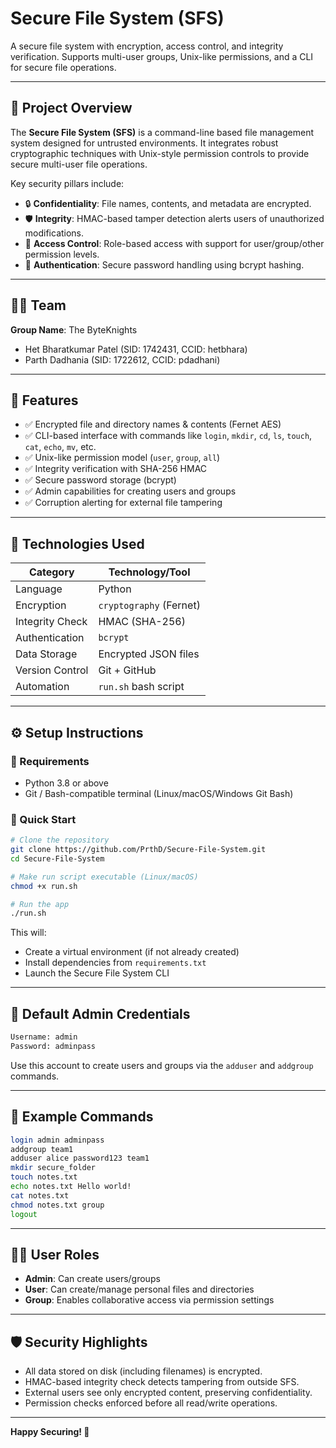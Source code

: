 # Secure File System (SFS)

A secure file system with encryption, access control, and integrity verification. Supports multi-user groups, Unix-like permissions, and a CLI for secure file operations.

---

## 📂 Project Overview

The **Secure File System (SFS)** is a command-line based file management system designed for untrusted environments. It integrates robust cryptographic techniques with Unix-style permission controls to provide secure multi-user file operations.

Key security pillars include:

- 🔒 **Confidentiality**: File names, contents, and metadata are encrypted.
- 🛡️ **Integrity**: HMAC-based tamper detection alerts users of unauthorized modifications.
- 🔑 **Access Control**: Role-based access with support for user/group/other permission levels.
- 👤 **Authentication**: Secure password handling using bcrypt hashing.

---

## 👨‍💻 Team

**Group Name**: The ByteKnights

- Het Bharatkumar Patel (SID: 1742431, CCID: hetbhara)
- Parth Dadhania (SID: 1722612, CCID: pdadhani)

---

## 🚀 Features

- ✅ Encrypted file and directory names & contents (Fernet AES)
- ✅ CLI-based interface with commands like `login`, `mkdir`, `cd`, `ls`, `touch`, `cat`, `echo`, `mv`, etc.
- ✅ Unix-like permission model (`user`, `group`, `all`)
- ✅ Integrity verification with SHA-256 HMAC
- ✅ Secure password storage (bcrypt)
- ✅ Admin capabilities for creating users and groups
- ✅ Corruption alerting for external file tampering

---

## 🧰 Technologies Used

| Category        | Technology/Tool         |
| --------------- | ----------------------- |
| Language        | Python                  |
| Encryption      | `cryptography` (Fernet) |
| Integrity Check | HMAC (SHA-256)          |
| Authentication  | `bcrypt`                |
| Data Storage    | Encrypted JSON files    |
| Version Control | Git + GitHub            |
| Automation      | `run.sh` bash script    |

---

## ⚙️ Setup Instructions

### 🔧 Requirements

- Python 3.8 or above
- Git / Bash-compatible terminal (Linux/macOS/Windows Git Bash)

### 🚀 Quick Start

```bash
# Clone the repository
git clone https://github.com/PrthD/Secure-File-System.git
cd Secure-File-System

# Make run script executable (Linux/macOS)
chmod +x run.sh

# Run the app
./run.sh
```

This will:

- Create a virtual environment (if not already created)
- Install dependencies from `requirements.txt`
- Launch the Secure File System CLI

---

## 🧪 Default Admin Credentials

```bash
Username: admin
Password: adminpass
```

Use this account to create users and groups via the `adduser` and `addgroup` commands.

---

## 📘 Example Commands

```bash
login admin adminpass
addgroup team1
adduser alice password123 team1
mkdir secure_folder
touch notes.txt
echo notes.txt Hello world!
cat notes.txt
chmod notes.txt group
logout
```

---

## 🧑‍🏫 User Roles

- **Admin**: Can create users/groups
- **User**: Can create/manage personal files and directories
- **Group**: Enables collaborative access via permission settings

---

## 🛡️ Security Highlights

- All data stored on disk (including filenames) is encrypted.
- HMAC-based integrity check detects tampering from outside SFS.
- External users see only encrypted content, preserving confidentiality.
- Permission checks enforced before all read/write operations.

---

**Happy Securing! 🔐**
